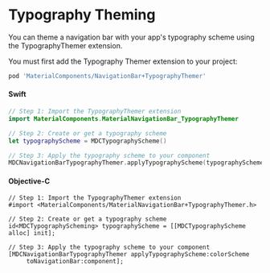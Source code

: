 # Typography Theming

You can theme a navigation bar with your app's typography scheme using the TypographyThemer extension.

You must first add the Typography Themer extension to your project:

```bash
pod 'MaterialComponents/NavigationBar+TypographyThemer'
```

<!--<div class="material-code-render" markdown="1">-->
#### Swift
```swift
// Step 1: Import the TypographyThemer extension
import MaterialComponents.MaterialNavigationBar_TypographyThemer

// Step 2: Create or get a typography scheme
let typographyScheme = MDCTypographyScheme()

// Step 3: Apply the typography scheme to your component
MDCNavigationBarTypographyThemer.applyTypographyScheme(typographyScheme, to: component)
```

#### Objective-C

```objc
// Step 1: Import the TypographyThemer extension
#import <MaterialComponents/MaterialNavigationBar+TypographyThemer.h>

// Step 2: Create or get a typography scheme
id<MDCTypographyScheming> typographyScheme = [[MDCTypographyScheme alloc] init];

// Step 3: Apply the typography scheme to your component
[MDCNavigationBarTypographyThemer applyTypographyScheme:colorScheme
     toNavigationBar:component];
```
<!--</div>-->
